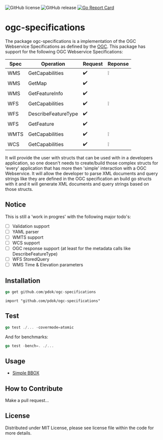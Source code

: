 ![GitHub license](https://img.shields.io/github/license/PDOK/ogc-specifications)
![GitHub release](https://img.shields.io/github/release/PDOK/ogc-specifications.svg)
[![Go Report Card](https://goreportcard.com/badge/PDOK/ogc-specifications)](https://goreportcard.com/report/PDOK/ogc-specifications) 

# ogc-specifications

The package ogc-specifications is a implementation of the OGC Webservice Specifications as defined by the [OGC](https://www.ogc.org/).
This package has support for the following OGC Webservice Specifications:

| Spec | Operation | Request | Reponse |
| --- | --- | --- | --- |
| WMS | GetCapabilities | :heavy_check_mark:  | :grey_exclamation: |
| WMS | GetMap | :heavy_check_mark: | |
| WMS | GetFeatureInfo | :heavy_check_mark: | |
| WFS | GetCapabilities | :heavy_check_mark: | :grey_exclamation: |
| WFS | DescribeFeatureType | :heavy_check_mark: | |
| WFS | GetFeature | :heavy_check_mark: | |
| WMTS | GetCapabilities | :heavy_check_mark: | :grey_exclamation: |
| WCS | GetCapabilities | :heavy_check_mark: | :grey_exclamation: |

It will provide the user with structs that can be used with in a developers application, so one doesn't needs to create/build those complex structs for 'every' application that has more then 'simple' interaction with a OGC Webservice. It will allow the developer to parse XML documents and query strings like they are defined in the OGC specification an build go structs with it and it will generate XML documents and query strings based on those structs.

## Notice

This is still a 'work in progres' with the following major todo's:

- [ ] Validation support
- [ ] YAML parser
- [ ] WMTS support
- [ ] WCS support
- [ ] OGC response support (at least for the metadata calls like DescribeFeatureType)
- [ ] WFS StoredQuery
- [ ] WMS Time & Elevation parameters

## Installation

```go
go get github.com/pdok/ogc-specifications
```

```import
import "github.com/pdok/ogc-specifications"
```

## Test

```go
go test ./... -covermode=atomic
```

And for benchmarks:

```go
go test -bench=. ./...
```

## Usage

- [Simple BBOX](./examples/simple-bbox/main.go)

## How to Contribute

Make a pull request...

## License

Distributed under MIT License, please see license file within the code for more details.
